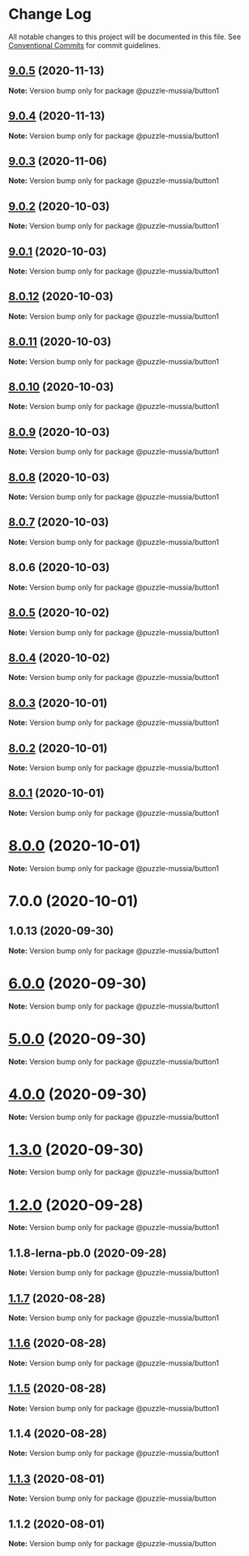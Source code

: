 # Change Log

All notable changes to this project will be documented in this file.
See [Conventional Commits](https://conventionalcommits.org) for commit guidelines.

## [9.0.5](https://bitbucket.org/krupnikyuri/puzzle-pzl/compare/@puzzle-mussia/button1@9.0.4...@puzzle-mussia/button1@9.0.5) (2020-11-13)

**Note:** Version bump only for package @puzzle-mussia/button1





## [9.0.4](https://bitbucket.org/krupnikyuri/puzzle-pzl/compare/@puzzle-mussia/button1@9.0.3...@puzzle-mussia/button1@9.0.4) (2020-11-13)

**Note:** Version bump only for package @puzzle-mussia/button1





## [9.0.3](https://bitbucket.org/krupnikyuri/puzzle-pzl/compare/@puzzle-mussia/button1@9.0.2...@puzzle-mussia/button1@9.0.3) (2020-11-06)

**Note:** Version bump only for package @puzzle-mussia/button1





## [9.0.2](https://bitbucket.org/krupnikyuri/puzzle-pzl/compare/@puzzle-mussia/button1@9.0.1...@puzzle-mussia/button1@9.0.2) (2020-10-03)

**Note:** Version bump only for package @puzzle-mussia/button1





## [9.0.1](https://bitbucket.org/krupnikyuri/puzzle-pzl/compare/@puzzle-mussia/button1@9.0.0...@puzzle-mussia/button1@9.0.1) (2020-10-03)

**Note:** Version bump only for package @puzzle-mussia/button1





## [8.0.12](https://bitbucket.org/krupnikyuri/puzzle-pzl/compare/@puzzle-mussia/button1@8.0.11...@puzzle-mussia/button1@8.0.12) (2020-10-03)

**Note:** Version bump only for package @puzzle-mussia/button1





## [8.0.11](https://bitbucket.org/krupnikyuri/puzzle-pzl/compare/@puzzle-mussia/button1@8.0.10...@puzzle-mussia/button1@8.0.11) (2020-10-03)

**Note:** Version bump only for package @puzzle-mussia/button1





## [8.0.10](https://bitbucket.org/krupnikyuri/puzzle-pzl/compare/@puzzle-mussia/button1@8.0.9...@puzzle-mussia/button1@8.0.10) (2020-10-03)

**Note:** Version bump only for package @puzzle-mussia/button1





## [8.0.9](https://bitbucket.org/krupnikyuri/puzzle-pzl/compare/@puzzle-mussia/button1@8.0.8...@puzzle-mussia/button1@8.0.9) (2020-10-03)

**Note:** Version bump only for package @puzzle-mussia/button1





## [8.0.8](https://bitbucket.org/krupnikyuri/puzzle-pzl/compare/@puzzle-mussia/button1@8.0.7...@puzzle-mussia/button1@8.0.8) (2020-10-03)

**Note:** Version bump only for package @puzzle-mussia/button1





## [8.0.7](https://bitbucket.org/krupnikyuri/puzzle-pzl/compare/@puzzle-mussia/button1@8.0.6...@puzzle-mussia/button1@8.0.7) (2020-10-03)

**Note:** Version bump only for package @puzzle-mussia/button1





## 8.0.6 (2020-10-03)

**Note:** Version bump only for package @puzzle-mussia/button1





## [8.0.5](https://bitbucket.org/krupnikyuri/puzzle-pzl/compare/@puzzle-mussia/button1@8.0.4...@puzzle-mussia/button1@8.0.5) (2020-10-02)

**Note:** Version bump only for package @puzzle-mussia/button1





## [8.0.4](https://bitbucket.org/krupnikyuri/puzzle-pzl/compare/@puzzle-mussia/button1@8.0.3...@puzzle-mussia/button1@8.0.4) (2020-10-02)

**Note:** Version bump only for package @puzzle-mussia/button1





## [8.0.3](https://bitbucket.org/krupnikyuri/puzzle-pzl/compare/@puzzle-mussia/button1@8.0.2...@puzzle-mussia/button1@8.0.3) (2020-10-01)

**Note:** Version bump only for package @puzzle-mussia/button1





## [8.0.2](https://bitbucket.org/krupnikyuri/puzzle-pzl/compare/@puzzle-mussia/button1@8.0.1...@puzzle-mussia/button1@8.0.2) (2020-10-01)

**Note:** Version bump only for package @puzzle-mussia/button1





## [8.0.1](https://bitbucket.org/krupnikyuri/puzzle-pzl/compare/@puzzle-mussia/button1@8.0.0...@puzzle-mussia/button1@8.0.1) (2020-10-01)

**Note:** Version bump only for package @puzzle-mussia/button1





# [8.0.0](https://bitbucket.org/krupnikyuri/puzzle-pzl/compare/@puzzle-mussia/button1@7.0.0...@puzzle-mussia/button1@8.0.0) (2020-10-01)

**Note:** Version bump only for package @puzzle-mussia/button1





# 7.0.0 (2020-10-01)



## 1.0.13 (2020-09-30)

**Note:** Version bump only for package @puzzle-mussia/button1





# [6.0.0](https://bitbucket.org/krupnikyuri/puzzle-pzl/compare/@puzzle-mussia/button1@5.0.0...@puzzle-mussia/button1@6.0.0) (2020-09-30)

**Note:** Version bump only for package @puzzle-mussia/button1





# [5.0.0](https://bitbucket.org/krupnikyuri/puzzle-pzl/compare/@puzzle-mussia/button1@4.0.0...@puzzle-mussia/button1@5.0.0) (2020-09-30)

**Note:** Version bump only for package @puzzle-mussia/button1





# [4.0.0](https://bitbucket.org/krupnikyuri/puzzle-pzl/compare/@puzzle-mussia/button1@1.3.0...@puzzle-mussia/button1@4.0.0) (2020-09-30)

**Note:** Version bump only for package @puzzle-mussia/button1





# [1.3.0](https://bitbucket.org/krupnikyuri/puzzle-pzl/compare/@puzzle-mussia/button1@1.2.0...@puzzle-mussia/button1@1.3.0) (2020-09-30)

**Note:** Version bump only for package @puzzle-mussia/button1





# [1.2.0](https://bitbucket.org/krupnikyuri/puzzle-pzl/compare/@puzzle-mussia/button1@1.1.8-lerna-pb.0...@puzzle-mussia/button1@1.2.0) (2020-09-28)

**Note:** Version bump only for package @puzzle-mussia/button1





## 1.1.8-lerna-pb.0 (2020-09-28)

**Note:** Version bump only for package @puzzle-mussia/button1





## [1.1.7](https://bitbucket.org/krupnikyuri/puzzle-pzl/compare/@puzzle-mussia/button1@1.1.6...@puzzle-mussia/button1@1.1.7) (2020-08-28)

**Note:** Version bump only for package @puzzle-mussia/button1





## [1.1.6](https://bitbucket.org/krupnikyuri/puzzle-pzl/compare/@puzzle-mussia/button1@1.1.5...@puzzle-mussia/button1@1.1.6) (2020-08-28)

**Note:** Version bump only for package @puzzle-mussia/button1





## [1.1.5](https://bitbucket.org/krupnikyuri/puzzle-pzl/compare/@puzzle-mussia/button1@1.1.4...@puzzle-mussia/button1@1.1.5) (2020-08-28)

**Note:** Version bump only for package @puzzle-mussia/button1





## 1.1.4 (2020-08-28)

**Note:** Version bump only for package @puzzle-mussia/button1





## [1.1.3](https://bitbucket.org/krupnikyuri/puzzle-pzl/compare/@puzzle-mussia/button@1.1.2...@puzzle-mussia/button@1.1.3) (2020-08-01)

**Note:** Version bump only for package @puzzle-mussia/button





## 1.1.2 (2020-08-01)

**Note:** Version bump only for package @puzzle-mussia/button

